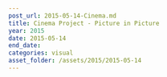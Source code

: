 ```yaml
---
post_url: 2015-05-14-Cinema.md
title: Cinema Project - Picture in Picture
year: 2015
date: 2015-05-14
end_date: 
categories: visual
asset_folder: /assets/2015/2015-05-14
---
```

